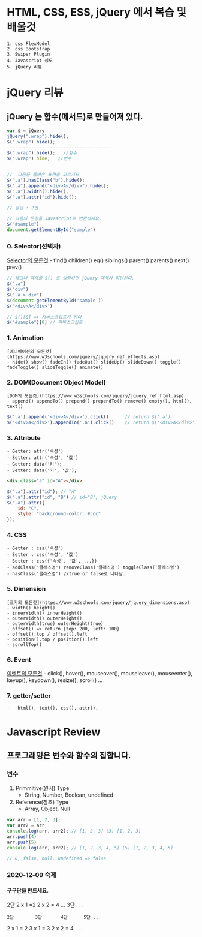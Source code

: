 # HTML, CSS, ESS, jQuery 에서 복습 및 배울것
    1. css FlexModel
    2. css Bootstrap
    3. Swiper Plugin
    4. Javascript 심도
    5. jQuery 리뷰

# jQuery 리뷰
## jQuery 는 함수(메서드)로 만들어져 있다.
```js
var $ = jQuery
jQuery(".wrap").hide();
$(".wrap").hide();
---------------------------------------
$(".wrap").hide();   //함수
$(".wrap").hide;   //변수


//  다음중 올바은 표현을 고르시오.
$(".a").hasClass("b").hide();
$(".a").append("<div>A</div>").hide();
$(".a").width().hide();
$(".a").attr("id").hide();

// 정답 : 2번

// 다음의 문장을 Javascript로 변환하세요.
$("#sample")
document.getElementById("sample")
```

### 0. Selector(선택자)
[Selector의 모든것](https://www.w3schools.com/jquery/jquery_ref_selectors.asp)
	- find() children() eq() siblings() parent() parents() next() prev()
```js
// 태그나 객체를 $() 로 실행하면 jQuery 객체가 리턴된다.
$(".a")
$("div")
$(".a > div")
$(document.getElementById('sample'))
$('<div>A</div>')

// $()[0] => 자바스크립트가 된다
$("#sample")[0] // 자바스크립트
```

### 1. Animation
	[애니메이션의 모든것](https://www.w3schools.com/jquery/jquery_ref_effects.asp)
    - hide() show() fadeIn() fadeOut() slideUp() slideDown() toggle() fadeToggle() slideToggle() animate()


### 2. DOM(Document Object Model)
	[DOM의 모든것](https://www.w3schools.com/jquery/jquery_ref_html.asp)
    - append() appendTo() prepend() prependTo() remove() empty(), html(), text()
```js
$('.a').append('<div>A</div>').click() 		// return $('.a')
$('<div>A</div>').appendTo('.a').click() 	// return $('<div>A</div>')
```

### 3. Attribute
	- Getter: attr('속성')
	- Setter: attr('속성', '값')
	- Getter: data('키');
	- Setter: data('키', '값');
```html
<div class="a" id="A"></div>
```
```js
$(".a").attr("id");	// "A"
$(".a").attr("id", "B")	// id="B", jQuery
$(".a").attr({
	id: "C",
	style: "background-color: #ccc"
});
```

### 4. CSS
    - Getter : css('속성')
    - Setter : css('속성', '값')
    - Setter : css({'속성', '값', ...})
    - addClass('클래스명') removeClass('클래스명') toggleClass('클래스명')
    - hasClass('클래스명') //true or false로 나타남.

### 5. Dimension
    [크기의 모든것](https://www.w3schools.com/jquery/jquery_dimensions.asp)
	- width() height() 
	- innerWidth() innerHeight() 
	- outerWidth() outerHeight() 
	- outerWidth(true) outerHeight(true)
	- offset() => return {top: 200, left: 100}
	- offset().top / offset().left
	- position().top / position().left
	- scrollTop()

### 6. Event
[이벤트의 모든것](https://www.w3schools.com/jquery/jquery_ref_events.asp)
	- click(), hover(), mouseover(), mouseleave(), mouseenter(), keyup(), keydown(), resize(), scroll() ... 

### 7. getter/setter
    -   html(), text(), css(), attr(),


# Javascript Review
## 프로그래밍은 변수와 함수의 집합니다.

### 변수
1. Primmitive(원시) Type
	- String, Number, Boolean, undefined
2. Reference(참조) Type
	- Array, Object, Null
    
```js
var arr = [1, 2, 3];
var arr2 = arr;
console.log(arr, arr2); // [1, 2, 3] (3) [1, 2, 3]
arr.push(4)
arr.push(5)
console.log(arr, arr2); // [1, 2, 3, 4, 5] (5) [1, 2, 3, 4, 5]

// 0, false, null, undefined => false
```

### 2020-12-09 숙제
#### 구구단을 만드세요.
2단 2 x 1 =2 2 x 2 = 4 ...
3단
.
.
.

    2단        3단       4단      5단 ...
2 x 1 = 2   3 x 1 = 3
2 x 2 = 4
.
.
.